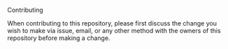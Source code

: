 Contributing

When contributing to this repository, please first discuss the change you wish to make via issue, email, or any other method with the owners of this repository before making a change.